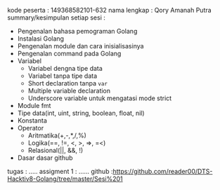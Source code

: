 kode peserta 	: 149368582101-632
nama lengkap 	: Qory Amanah Putra
summary/kesimpulan setiap sesi :
- Pengenalan bahasa pemograman Golang
- Instalasi Golang
- Pengenalan module dan cara inisialisasinya
- Pengenalan command pada Golang
- Variabel
  - Variabel dengna tipe data
  - Variabel tanpa tipe data
  - Short declaration tanpa ```var```
  - Multiple variable declaration
  - Underscore variable untuk mengatasi mode strict
- Module fmt
- Tipe data(int, uint, string, boolean, float, nil)
- Konstanta
- Operator
  - Aritmatika(+,-,*,/,%)
  - Logika(==, !=, <, >, =>, =<)
  - Relasional(||, &&, !)
- Dasar dasar github


tugas : .....
assigment 1 : ......
github :https://github.com/reader00/DTS-Hacktiv8-Golang/tree/master/Sesi%201